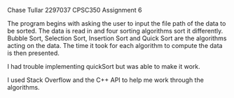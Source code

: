 Chase Tullar
2297037
CPSC350
Assignment 6

The program begins with asking the user to input the file path of the data to be sorted. The data is read in and four sorting algorithms sort it differently. Bubble Sort, Selection Sort, Insertion Sort and Quick Sort are the algorithms acting on the data. The time it took for each algorithm to compute the data is then presented.

I had trouble implementing quickSort but was able to make it work.

I used Stack Overflow and the C++ API to help me work through the algorithms.